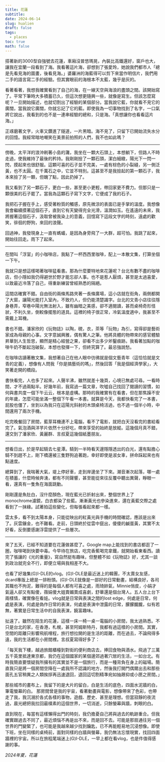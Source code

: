 ```yaml
---
title: 花蓮
subtitle: 
date: 2024-06-14
slug: hualien
draft: false
tags:
  - places
toc: true
math: false
---
```

搭著新的3000型自強號去花蓮，車廂沒普悠瑪晃，內裝比高鐵還好，窗戶也大，讓我在宜蘭一段看到了海。我看著這片海，卻想到了張愛玲，她說我們都市人「總是先看見海的圖畫，後看見海。」婆羅洲的海藍得可以剪下來當作明信片，我們用二手的語言寫二手的經驗。但其實眼前的海根本不太藍，幾乎是灰的。

看著看著，我想我確實看到了自己的海，在一線天空與海浪的盡頭之間。該開始寫了。平常下筆時大多積蓄已久，但這次想更隨興一些，就像是寫生。但該怎麼寫呢？一旦開始描述，也就切割出了經驗的某個部分。當我說它藍，你就看不見它的廣闊，當我說它廣闊，你就忘記了它的藍。即使我為一切事物找到了名字，一口氣將它說出，我看到的也不是一連串經驗的總和，只是海。「真想讓你也看看這片海。」

正琢磨著文字，火車又鑽進了隧道，一片黑暗。海不見了，只留下已開始流失水分的回憶。我經常暗地嘲笑在美景前拍照的人們，我不也如此嗎？

---

傍晚，太平洋的浪沖刷著小島的灘，我坐在一顆大石頭上，本想躺下，但路人不時走過，使我維持了最後的矜持。我剛剛撿了一顆石頭，潔白細緻，陽光下一閃一閃，摸起來也很舒服。這顆可喜的石子並不完美，一處有棕色的小裂縫，另一側泛黃，也不太圓。在千萬石之中，它並不特別。這甚至不是我撿起的第一顆石子，我本來撿了另一顆，但醜了點，因此扔掉了。

我又看到了另一顆石子，更白一些，甚至更小更輕，帶回家更不費力。但那只是一顆很美的石子罷了。當我為這顆石子寫下文字，它便成了我的石子。

我把石子握在手上，感受著粉質的觸感，原先微涼的表面已是手掌的溫度。我想像我會繼續摸著這個石子，直到它有天變得完全光滑，溫潤如玉。在遙遠的未來，我將握著這個石子，汲取曾被我染上的意義，回憶寫下這段文字的時刻，遠處的歡笑，徘徊的野狗，來回的浪聲。

回過神，我發現身上一直有螞蟻，是因為身旁飛了一大群，超可怕。我跳了起來，開始往回走。雨下了起來。

---

在間叫「浮室」的小咖啡店，我點了一杯西西里咖啡，配上一本散文集，打算坐個一下午。

我就只是想這樣喝著咖啡猛看書。那為什麼要特地來花蓮呢？台北有數不盡的咖啡店，但小隱如我仍得避世於野才能忘卻人事。也不是惹人厭煩，甚至是太過喜愛，以致最近冷落了自己，得重新練習曾經熟悉的隔絕。

這間店確實不錯。自由街的兩條馬路夾著一長條廣場，這小店就在街角，兩側都開了大窗，讓陽光能打入室內，不致灼人，但仍能清楚識字。台北的文青小店往往隱身巷弄，窄巷中陽光無法射入，雖有幽暗之美感，卻不適閱讀，甚而桌椅奇形怪狀，不利久坐，倒較像擺態的道具。這裡的椅子很正常，冷氣溫度適中，我甚至不需戴上耳機。

書也不錯。潘家欣的《玩物誌》以陶，硯，衣，茶等「玩物」為引，寫得卻是藝術家成為母親的心事。文字意誠興雅，偶有驚人之筆。他將具體的物帶來的感官體驗昇華到人生哲思，顯然是精心經營之果，卻看不出多少斧鑿痕跡。我看著加點的咖啡牛奶不斷起泡破裂，本想也發揮一下，但終究算了。最忌強說愁。

在咖啡店讀著散文集，我想著自己在他人眼中彷彿就是個文藝青年（這恰恰就是文青的定義），想像有人問我「你是搞藝術的嗎」，然後回答「我是個經濟學家」，大笑著走開的橋段。

書快看完，人也多了起來。人聲半沸，雖然就差十幾頁，心境已無處可尋。一看時間，才不過兩點半。好幾年前，我寫過一篇文章，吹噓自己找回了閱讀的習慣，如何與書共度一個下午云云，根本是虛構。那時的我確實有在看書，但在那焦躁不安的年歲，怎麼可能坐滿一整個下午看一本書。就算是今天，我都快看完了一本書，屁股也僵了，坐到以為我只在這陽光斜射的木頭桌椅活過，也不過一個半小時，中間還用了兩次手機。

吃完晚餐回了房間，藍芽耳機連不上電腦，看不了電影，就把白天沒看完的書給看完了。氣泡酒與洋芋片依然十分好吃，帶來享受的始終是放縱。這幾個月真不錯，還交到了潘家欣、黃麗群、言叔夏這幾個紙墨朋友。

---

想看日出，於是早起騎去七星潭。騎到一半時看天邊隱隱透出的白光，還有點擔心騎不到趕不上，剛下橋還被三隻野狗追著跑，幸好即使是淑女車，拼命踩起來也有點速度。

總算到了，我喘著大氣，堤上停好車，走到岸邊坐了下來。潮音漸次起落，哪一處在積蓄，什麼時候奔湧，都有不同聲響，甚至能從來往反覆中聽出異聲，睜眼一看，還真有一隻魚在海面跳動。

剛剛還是魚肚白，沒什麼顏色，現在藍光已折射出來，整個世界上了monochrome濾鏡，白衣都染了些藍。漸漸黃光也參染進來，還在黃藍交際之處看到了一抹綠。試著拍這些變化，但每張看起來都一樣。

雲太多，看不到太陽本身，只能從映出的紅黃光與手機的時間確認，應該是出來了。灰雲鑲金，也不難看。走前，日頭終於從雲中竄出，傻傻的鹹蛋黃，其實不太好看，反倒要感謝浮雲提供了一些層次。

---

來了五天，已經不知道要在花蓮做甚麼了。Google map上能找到的書店都逛了一圈，咖啡喝到快要中毒。今早待在旅店，吃完香蕉喝完拿鐵，就開始看東看西。讀完了張讓的《光的重量》，寫自然挺有趣味，但整體不如《玩物誌》好，尤其一談到政治就完全不行，即便立場與我相差不大。

也看了好幾集(G)I-DLE的vlog。(G)I-DLE是最近迷上的韓團，不太賣女友感，dcard專版上總是一排粉頭。(G)I-DLE就像是一部好的日常動畫，結構良好，各司其職也不拘泥，難得的是每個人都有可喜之處，雨琦帥氣，Minnie俏皮，小娟才氣逼人卻又有點傻，薇娟傻大姐賣媚賣成喜劇，舒華還是個台灣人。五人台上台下兩樣情，確實像在看娃。vlog就是日常與表演之間的lost edge，何處是日常，何處是表演，何處是偽作日常的表演，何處是表演中泄露的日常，朦朦朧朧，似有若無，著實是日常生活中的自我表演，饒富趣味。

扯遠了。雖然在陌生的花蓮，這樣一床一椅一桌一電腦的小房間，我太過熟悉。不只是台北的家，在香港，札幌，甚至阿姆斯特丹，我都有過這樣的小房間。其實，空間的距離只影響飛航哩程，旅行想拉開的是生活的距離，而在過去，不論飛得多遠，我的生活都在小房間裡。言叔夏寫得好多了：

「每天我下樓，越過旅館櫃檯到對街的便利商店去，捧回食物與酒水。飛過了三萬五千英里抵達東京都，我仍在這個國家的某個邊郊過著穴居的生活，一如台北。有時我簡直要懷疑我所擁有的其實並不是一個旅行，而是一種背負在身上的磁場。簡直我只是將一個房間空降在一處我所不認識的地方，然後我打開門偶爾出去和那些面孔五官稍異之人類挨拶再迅速退回，退回這切割精準宛如抽屜抑或小匣之房間。」

那些城市的畫布上，我留下的是大片的留白，白是生活的底色，四面水泥牆的白，筆電螢幕的白。
那房間曾是我的宇宙，看著動畫與電影，想像帶來了色彩，也帶走了我，我沉溺於各式各樣的事物，遊戲、歷史、甚至是理想。但當寂靜的夜流過，晨光總把我拉回最樸素的這個世界，一切消逝，只餘螢幕與牆，刺眼的白。

直到現在，每當有這樣懶得出門的時刻，我仍擔憂自己將與過去的軌跡重合。但我確實跟過去不同了，最近煩惱不再是出不來，而是回不去。可能是那扇通往另一個世界的門變緊了，也可能是我越來越少找到鑰匙，已不再能輕易地沉浸想像。即使下班，坐在同樣的桌椅前，面對同樣的白牆與螢幕，我仍無法忘懷現實，找回四面牆裡的宇宙。所以在旅程尾端迷上(G)I-DLE，一早上都在看vlog，也是件值得感謝的事。

<!--more-->

*2024年夏，花蓮*
